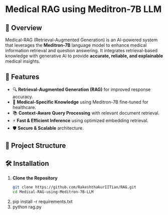 # Medical RAG using Meditron-7B LLM

## 📌 Overview
Medical-RAG (Retrieval-Augmented Generation) is an AI-powered system that leverages the **Meditron-7B** language model to enhance medical information retrieval and question answering. It integrates retrieval-based knowledge with generative AI to provide **accurate, reliable, and explainable** medical insights.

## 🚀 Features
- 🔍 **Retrieval-Augmented Generation (RAG)** for improved response accuracy.
- 🏥 **Medical-Specific Knowledge** using Meditron-7B fine-tuned for healthcare.
- 📚 **Context-Aware Query Processing** with relevant document retrieval.
- ⚡ **Fast & Efficient Inference** using optimized embedding retrieval.
- 🛡️ **Secure & Scalable** architecture.

## 📂 Project Structure

## 🛠️ Installation
1. **Clone the Repository**
   ```sh
   git clone https://github.com/RakeshthakurIITian/RAG.git
   cd Medical-RAG-using-Meditron-7B-LLM
2. pip install -r requirements.txt
3. python rag.py
